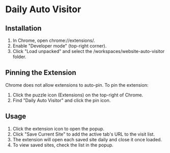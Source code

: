 # Daily Auto Visitor

## Installation
1. In Chrome, open chrome://extensions/.
2. Enable "Developer mode" (top-right corner).
3. Click "Load unpacked" and select the /workspaces/website-auto-visitor folder.

## Pinning the Extension
Chrome does not allow extensions to auto-pin. To pin the extension:
1. Click the puzzle icon (Extensions) on the top-right of Chrome.
2. Find "Daily Auto Visitor" and click the pin icon.

## Usage
1. Click the extension icon to open the popup.
2. Click "Save Current Site" to add the active tab's URL to the visit list.
3. The extension will open each saved site daily and close it once loaded.
4. To view saved sites, check the list in the popup.